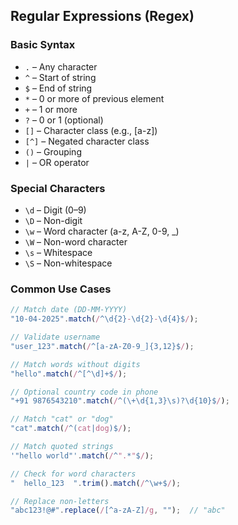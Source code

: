
## Regular Expressions (Regex)

### Basic Syntax
- `.` – Any character
- `^` – Start of string
- `$` – End of string
- `*` – 0 or more of previous element
- `+` – 1 or more
- `?` – 0 or 1 (optional)
- `[]` – Character class (e.g., [a-z])
- `[^]` – Negated character class
- `()` – Grouping
- `|` – OR operator

### Special Characters
- `\d` – Digit (0–9)
- `\D` – Non-digit
- `\w` – Word character (a-z, A-Z, 0-9, _)
- `\W` – Non-word character
- `\s` – Whitespace
- `\S` – Non-whitespace

### Common Use Cases
```javascript
// Match date (DD-MM-YYYY)
"10-04-2025".match(/^\d{2}-\d{2}-\d{4}$/);

// Validate username
"user_123".match(/^[a-zA-Z0-9_]{3,12}$/);

// Match words without digits
"hello".match(/^[^\d]+$/);

// Optional country code in phone
"+91 9876543210".match(/^(\+\d{1,3}\s)?\d{10}$/);

// Match "cat" or "dog"
"cat".match(/^(cat|dog)$/);

// Match quoted strings
'"hello world"'.match(/^".*"$/);

// Check for word characters
"  hello_123  ".trim().match(/^\w+$/);

// Replace non-letters
"abc123!@#".replace(/[^a-zA-Z]/g, "");  // "abc"
```
